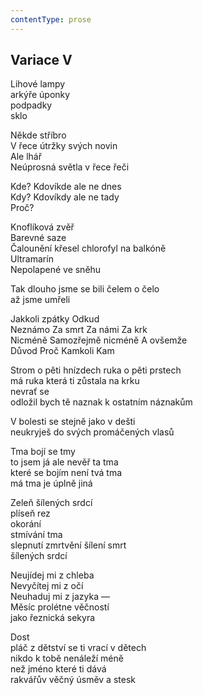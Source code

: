 ```yaml
---
contentType: prose
---
```


## Variace V

Lihové lampy  
arkýře úponky  
podpadky  
sklo

Někde stříbro  
V řece útržky svých novin  
Ale lhář  
Neúprosná světla v řece řeči

Kde? Kdovíkde ale ne dnes  
Kdy? Kdovíkdy ale ne tady  
Proč?

Knoflíková zvěř  
Barevné saze  
Čalounění křesel chlorofyl na balkóně  
Ultramarín  
Nepolapené ve sněhu

Tak dlouho jsme se bili čelem o čelo  
až jsme umřeli

Jakkoli zpátky Odkud  
Neznámo Za smrt Za námi Za krk  
Nicméně Samozřejmě nicméně A ovšemže  
Důvod Proč Kamkoli Kam

Strom o pěti hnízdech ruka o pěti prstech  
má ruka která ti zůstala na krku  
nevrať se  
odložil bych tě naznak k ostatním náznakům

V bolesti se stejně jako v dešti  
neukryješ do svých promáčených vlasů

Tma bojí se tmy  
to jsem já ale nevěř ta tma  
které se bojím není tvá tma  
má tma je úplně jiná

Zeleň šílených srdcí  
plíseň rez  
okorání  
stmívání tma  
slepnutí zmrtvění šílení smrt  
šílených srdcí

Neujídej mi z chleba  
Nevyčítej mi z očí  
Neuhaduj mi z jazyka —  
Měsíc prolétne věčností  
jako řeznická sekyra

Dost  
pláč z dětství se ti vrací v dětech  
nikdo k tobě nenáleží méně  
než jméno které ti dává  
rakvářův věčný úsměv a stesk

